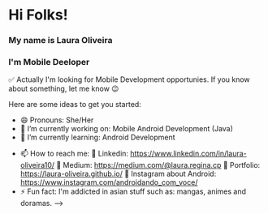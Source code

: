 # Hi Folks! 

<a src="https://steamcommunity.com/sharedfiles/filedetails/?id=1364113352" alt="Hi folks!" width=40 height=40/>

### My name is Laura Oliveira 

### I'm Mobile Deeloper

✅ Actually I'm looking for Mobile Development opportunies. If you know about something, let me know 😉

Here are some ideas to get you started:

- 😄 Pronouns: She/Her
- 🔭 I’m currently working on: Mobile Android Development (Java) 
- 🌱 I’m currently learning: Android Development
<!-- - 👯 I’m looking to collaborate on ... 
- 🤔 I’m looking for help with ...
- 💬 Ask me about ... -->
- 📫 How to reach me: 
    🎯 Linkedin: https://www.linkedin.com/in/laura-oliveira10/
    🎯 Medium: https://medium.com/@laura.regina.cp 
    🎯 Portfolio: https://laura-oliveira.github.io/
    🎯 Instagram about Android: https://www.instagram.com/androidando_com_voce/
- ⚡ Fun fact: I'm addicted in asian stuff such as: mangas, animes and doramas.
-->
